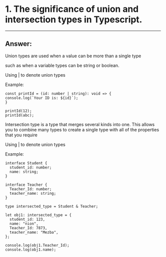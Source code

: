 # 1. The significance of union and intersection types in Typescript.

---

## Answer:
Union types are used when a value can be more than a single type

such as when a variable types can be string or boolean.

Using | to denote union types

Example:

```
const printId = (id: number | string): void => {
console.log(`Your ID is: ${id}`);
}

printId(12);
printId(abc);
```

Intersection type is a type that merges several kinds into one. This allows you to combine many types to create a single type with all of the properties that you require

Using | to denote union types

Example:

```
interface Student { 
  student_id: number; 
  name: string; 
} 
  
interface Teacher { 
  Teacher_Id: number; 
  teacher_name: string; 
} 
  
type intersected_type = Student & Teacher; 
  
let obj1: intersected_type = { 
  student_id: 123, 
  name: "nion", 
  Teacher_Id: 7873, 
  teacher_name: "Mezba", 
}; 
  
console.log(obj1.Teacher_Id); 
console.log(obj1.name);
```